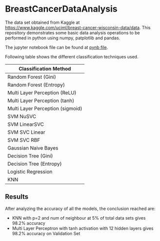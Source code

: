 # BreastCancerDataAnalysis
The data set obtained from Kaggle at https://www.kaggle.com/uciml/breast-cancer-wisconsin-data/data. This repository demonstrates some basic data analysis operations to be performed in python using numpy, patplotlib and pandas.

The jupyter notebook file can be found at [pynb file](BreastCancerDataAnalysis.ipynb).

Following table shows the different classification techniques used.

| Classification Method |
|------|
| Random Forest (Gini) |
| Random Forest (Entropy) |
| Multi Layer Perception (ReLU) |
| Multi Layer Perception (tanh) |
| Multi Layer Perception (sigmoid) |
| SVM NuSVC |
| SVM LinearSVC |
| SVM SVC Linear |
| SVM SVC RBF |
| Gaussian Naive Bayes |
| Decision Tree (Gini) |
| Decision Tree (Entropy) |
| Logistic Regression |
| KNN |

## Results
After analyzing the accuracy of all the models, the conclusion reached are:
* KNN with p=2 and num of neighbour at 5% of total data sets gives 98.2% accuracy
* Multi Layer Perceptron with tanh activation with 12 hidden layers gives 98.2% accuracy on Validation Set
